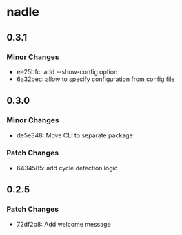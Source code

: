 # nadle

## 0.3.1

### Minor Changes

- ee25bfc: add --show-config option
- 6a32bec: allow to specify configuration from config file

## 0.3.0

### Minor Changes

- de5e348: Move CLI to separate package

### Patch Changes

- 6434585: add cycle detection logic

## 0.2.5

### Patch Changes

- 72df2b8: Add welcome message

